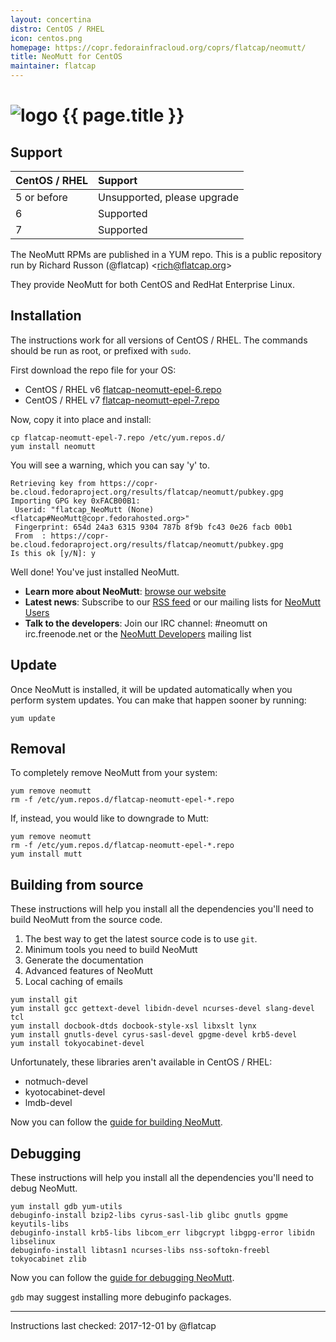 ```yaml
---
layout: concertina
distro: CentOS / RHEL
icon: centos.png
homepage: https://copr.fedorainfracloud.org/coprs/flatcap/neomutt/
title: NeoMutt for CentOS
maintainer: flatcap
---
```


# ![logo](/images/distros/{{page.icon}}) {{ page.title }}

## Support <a id="support"></a>

| CentOS / RHEL | Support                     |
| :------------ | :-------------------------- |
| 5 or before   | Unsupported, please upgrade |
| 6             | Supported                   |
| 7             | Supported                   |

The NeoMutt RPMs are published in a YUM repo. This is a public repository run
by Richard Russon (@flatcap) <[rich@flatcap.org](mailto:rich@flatcap.org)>

They provide NeoMutt for both CentOS and RedHat Enterprise Linux.

## Installation <a id="install"></a>

The instructions work for all versions of CentOS / RHEL. The commands should
be run as root, or prefixed with `sudo`.

First download the repo file for your OS:

- CentOS / RHEL v6
  [flatcap-neomutt-epel-6.repo](https://copr.fedorainfracloud.org/coprs/flatcap/neomutt/repo/epel-6/flatcap-neomutt-epel-6.repo)
- CentOS / RHEL v7
  [flatcap-neomutt-epel-7.repo](https://copr.fedorainfracloud.org/coprs/flatcap/neomutt/repo/epel-7/flatcap-neomutt-epel-7.repo)

Now, copy it into place and install:

```
cp flatcap-neomutt-epel-7.repo /etc/yum.repos.d/
yum install neomutt
```

You will see a warning, which you can say 'y' to.

```reply
Retrieving key from https://copr-be.cloud.fedoraproject.org/results/flatcap/neomutt/pubkey.gpg
Importing GPG key 0xFACB00B1:
 Userid: "flatcap_NeoMutt (None) <flatcap#NeoMutt@copr.fedorahosted.org>"
 Fingerprint: 654d 24a3 6315 9304 787b 8f9b fc43 0e26 facb 00b1
 From  : https://copr-be.cloud.fedoraproject.org/results/flatcap/neomutt/pubkey.gpg
Is this ok [y/N]: y
```

Well done! You've just installed NeoMutt.

- **Learn more about NeoMutt**: [browse our website](https://neomutt.org)
- **Latest news**: Subscribe to our [RSS feed](https://neomutt.org/feed.xml)
  or our mailing lists for
  [NeoMutt Users](http://mailman.neomutt.org/mailman/listinfo/neomutt-users-neomutt.org)
- **Talk to the developers**: Join our IRC channel: #neomutt on
  irc.freenode.net or the
  [NeoMutt Developers](http://mailman.neomutt.org/mailman/listinfo/neomutt-devel-neomutt.org)
  mailing list

## Update <a id="update"></a>

Once NeoMutt is installed, it will be updated automatically when you perform
system updates. You can make that happen sooner by running:

```
yum update
```

## Removal <a id="remove"></a>

To completely remove NeoMutt from your system:

```
yum remove neomutt
rm -f /etc/yum.repos.d/flatcap-neomutt-epel-*.repo
```

If, instead, you would like to downgrade to Mutt:

```
yum remove neomutt
rm -f /etc/yum.repos.d/flatcap-neomutt-epel-*.repo
yum install mutt
```

## Building from source <a id="build"></a>

These instructions will help you install all the dependencies you'll need to
build NeoMutt from the source code.

1. The best way to get the latest source code is to use `git`.
2. Minimum tools you need to build NeoMutt
3. Generate the documentation
4. Advanced features of NeoMutt
5. Local caching of emails

```
yum install git
yum install gcc gettext-devel libidn-devel ncurses-devel slang-devel tcl
yum install docbook-dtds docbook-style-xsl libxslt lynx
yum install gnutls-devel cyrus-sasl-devel gpgme-devel krb5-devel
yum install tokyocabinet-devel
```

Unfortunately, these libraries aren't available in CentOS / RHEL:

- notmuch-devel
- kyotocabinet-devel
- lmdb-devel

Now you can follow the [guide for building NeoMutt](/dev/build).

## Debugging <a id="debug"></a>

These instructions will help you install all the dependencies you'll need to
debug NeoMutt.

```
yum install gdb yum-utils
debuginfo-install bzip2-libs cyrus-sasl-lib glibc gnutls gpgme keyutils-libs
debuginfo-install krb5-libs libcom_err libgcrypt libgpg-error libidn libselinux
debuginfo-install libtasn1 ncurses-libs nss-softokn-freebl tokyocabinet zlib
```

Now you can follow the [guide for debugging NeoMutt](/dev/debug).

`gdb` may suggest installing more debuginfo packages.

---

Instructions last checked: 2017-12-01 by @flatcap

